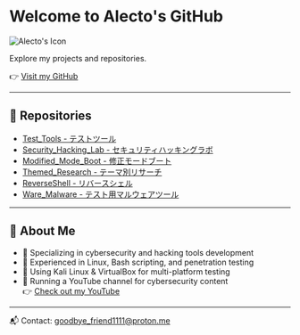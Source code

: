 # Welcome to Alecto's GitHub

![Alecto's Icon](https://github.com/Alecto-Fsociety.png)

Explore my projects and repositories.

👉 [Visit my GitHub](https://github.com/Alecto-Fsociety)

---

## 🔧 Repositories

- [Test_Tools - テストツール](https://github.com/Alecto-Fsociety/Test_Tools)
- [Security_Hacking_Lab - セキュリティハッキングラボ](https://github.com/Alecto-Fsociety/Security_Hacking_Lab)
- [Modified_Mode_Boot - 修正モードブート](https://github.com/Alecto-Fsociety/Modified_Mode_Boot)
- [Themed_Research - テーマ別リサーチ](https://github.com/Alecto-Fsociety/Themed_Research)
- [ReverseShell - リバースシェル](https://github.com/Alecto-Fsociety/ReverseShell)
- [Ware_Malware - テスト用マルウェアツール](https://github.com/Alecto-Fsociety/Ware_Malware)

---

## 👤 About Me

- 🔹 Specializing in cybersecurity and hacking tools development  
- 🔹 Experienced in Linux, Bash scripting, and penetration testing  
- 🔹 Using Kali Linux & VirtualBox for multi-platform testing  
- 🔹 Running a YouTube channel for cybersecurity content  
👉 [Check out my YouTube](https://www.youtube.com/channel/UCCH11jBbn4uDlsWv-G4ANgA)

---

📬 Contact: [goodbye_friend1111@proton.me](mailto:goodbye_friend1111@proton.me)
